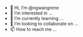 - 👋 Hi, I’m @ngwangrene
- 👀 I’m interested in ...
- 🌱 I’m currently learning ...
- 💞️ I’m looking to collaborate on ...
- 📫 How to reach me ...

<!---
ngwangrene/ngwangrene is a ✨ special ✨ repository because its `README.md` (this file) appears on your GitHub profile.
You can click the Preview link to take a look at your changes.
--->
